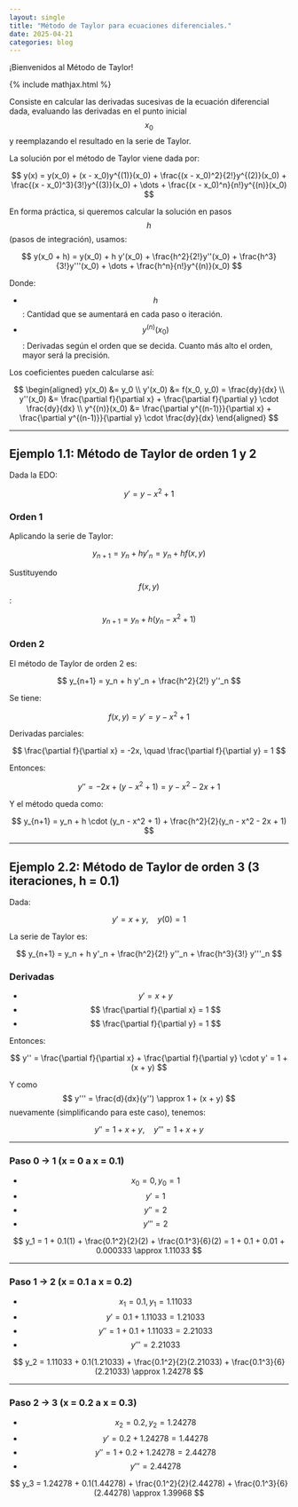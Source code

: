 ```yaml
---
layout: single
title: "Método de Taylor para ecuaciones diferenciales."
date: 2025-04-21
categories: blog
---
```


¡Bienvenidos al Método de Taylor!

{% include mathjax.html %}

Consiste en calcular las derivadas sucesivas de la ecuación diferencial dada, evaluando las derivadas en el punto inicial $$ x_0 $$ y reemplazando el resultado en la serie de Taylor.

La solución por el método de Taylor viene dada por:

$$
y(x) = y(x_0) + (x - x_0)y^{(1)}(x_0) + \frac{(x - x_0)^2}{2!}y^{(2)}(x_0) + \frac{(x - x_0)^3}{3!}y^{(3)}(x_0) + \dots + \frac{(x - x_0)^n}{n!}y^{(n)}(x_0)
$$

En forma práctica, si queremos calcular la solución en pasos $$ h $$ (pasos de integración), usamos:

$$
y(x_0 + h) = y(x_0) + h y'(x_0) + \frac{h^2}{2!}y''(x_0) + \frac{h^3}{3!}y'''(x_0) + \dots + \frac{h^n}{n!}y^{(n)}(x_0)
$$

Donde:

- $$ h $$: Cantidad que se aumentará en cada paso o iteración.
- $$ y^{(n)}(x_0) $$: Derivadas según el orden que se decida. Cuanto más alto el orden, mayor será la precisión.

Los coeficientes pueden calcularse así:

$$
\begin{aligned}
y(x_0) &= y_0 \\
y'(x_0) &= f(x_0, y_0) = \frac{dy}{dx} \\
y''(x_0) &= \frac{\partial f}{\partial x} + \frac{\partial f}{\partial y} \cdot \frac{dy}{dx} \\
y^{(n)}(x_0) &= \frac{\partial y^{(n-1)}}{\partial x} + \frac{\partial y^{(n-1)}}{\partial y} \cdot \frac{dy}{dx}
\end{aligned}
$$

---

## Ejemplo 1.1: Método de Taylor de orden 1 y 2

Dada la EDO:

$$
y' = y - x^2 + 1
$$

### Orden 1

Aplicando la serie de Taylor:

$$
y_{n+1} = y_n + h y'_n = y_n + h f(x, y)
$$

Sustituyendo $$ f(x, y) $$:

$$
y_{n+1} = y_n + h (y_n - x^2 + 1)
$$

### Orden 2

El método de Taylor de orden 2 es:

$$
y_{n+1} = y_n + h y'_n + \frac{h^2}{2!} y''_n
$$

Se tiene:

$$
f(x, y) = y' = y - x^2 + 1
$$

Derivadas parciales:

$$
\frac{\partial f}{\partial x} = -2x, \quad \frac{\partial f}{\partial y} = 1
$$

Entonces:

$$
y'' = -2x + (y - x^2 + 1) = y - x^2 - 2x + 1
$$

Y el método queda como:

$$
y_{n+1} = y_n + h \cdot (y_n - x^2 + 1) + \frac{h^2}{2}(y_n - x^2 - 2x + 1)
$$

---

## Ejemplo 2.2: Método de Taylor de orden 3 (3 iteraciones, h = 0.1)

Dada:

$$
y' = x + y, \quad y(0) = 1
$$

La serie de Taylor es:

$$
y_{n+1} = y_n + h y'_n + \frac{h^2}{2!} y''_n + \frac{h^3}{3!} y'''_n
$$

### Derivadas

- $$ y' = x + y $$
- $$ \frac{\partial f}{\partial x} = 1 $$
- $$ \frac{\partial f}{\partial y} = 1 $$

Entonces:

$$
y'' = \frac{\partial f}{\partial x} + \frac{\partial f}{\partial y} \cdot y' = 1 + (x + y)
$$

Y como $$ y''' = \frac{d}{dx}(y'') \approx 1 + (x + y) $$ nuevamente (simplificando para este caso), tenemos:

$$
y'' = 1 + x + y, \quad y''' = 1 + x + y
$$

---

### Paso 0 → 1 (x = 0 a x = 0.1)

- $$ x_0 = 0, y_0 = 1 $$
- $$ y' = 1 $$
- $$ y'' = 2 $$
- $$ y''' = 2 $$

$$
y_1 = 1 + 0.1(1) + \frac{0.1^2}{2}(2) + \frac{0.1^3}{6}(2) = 1 + 0.1 + 0.01 + 0.000333 \approx 1.11033
$$

---

### Paso 1 → 2 (x = 0.1 a x = 0.2)

- $$ x_1 = 0.1, y_1 = 1.11033 $$
- $$ y' = 0.1 + 1.11033 = 1.21033 $$
- $$ y'' = 1 + 0.1 + 1.11033 = 2.21033 $$
- $$ y''' = 2.21033 $$

$$
y_2 = 1.11033 + 0.1(1.21033) + \frac{0.1^2}{2}(2.21033) + \frac{0.1^3}{6}(2.21033) \approx 1.24278
$$

---

### Paso 2 → 3 (x = 0.2 a x = 0.3)

- $$ x_2 = 0.2, y_2 = 1.24278 $$
- $$ y' = 0.2 + 1.24278 = 1.44278 $$
- $$ y'' = 1 + 0.2 + 1.24278 = 2.44278 $$
- $$ y''' = 2.44278 $$

$$
y_3 = 1.24278 + 0.1(1.44278) + \frac{0.1^2}{2}(2.44278) + \frac{0.1^3}{6}(2.44278) \approx 1.39968
$$

